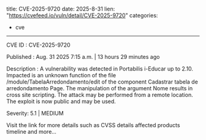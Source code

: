  
title: CVE-2025-9720
date: 2025-8-31
lien: "https://cvefeed.io/vuln/detail/CVE-2025-9720"
categories:
  - cve
---

CVE ID : CVE-2025-9720

Published :  Aug. 31
2025
7:15 a.m. | 13 hours
29 minutes ago

Description : A vulnerability was detected in Portabilis i-Educar up to 2.10. Impacted is an unknown function of the file /module/TabelaArredondamento/edit of the component Cadastrar tabela de arredondamento Page. The manipulation of the argument Nome results in cross site scripting. The attack may be performed from a remote location. The exploit is now public and may be used.

Severity: 5.1 | MEDIUM

Visit the link for more details
such as CVSS details
affected products
timeline
and more...
